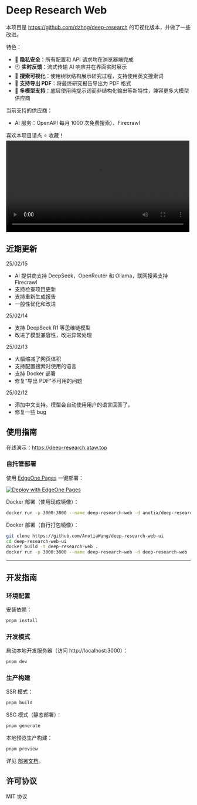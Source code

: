 # Deep Research Web

本项目是 https://github.com/dzhng/deep-research 的可视化版本，并做了一些改进。

特色：

- 🚀 **隐私安全**：所有配置和 API 请求均在浏览器端完成
- 🕙 **实时反馈**：流式传输 AI 响应并在界面实时展示
- 🌳 **搜索可视化**：使用树状结构展示研究过程，支持使用英文搜索词
- 📄 **支持导出 PDF**：将最终研究报告导出为 PDF 格式
- 🤖 **多模型支持**：底层使用纯提示词而非结构化输出等新特性，兼容更多大模型供应商

当前支持的供应商：

- AI 服务：OpenAPI 每月 1000 次免费搜索）、Firecrawl

喜欢本项目请点 ⭐ 收藏！ <video width="500" src="https://github.com/user-attachments/assets/2f5a6f9c-18d1-4d40-9822-2de260d55dab" controls></video>

## 近期更新

25/02/15

- AI 提供商支持 DeepSeek，OpenRouter 和 Ollama，联网搜素支持 Firecrawl
- 支持检查项目更新
- 支持重新生成报告
- 一般性优化和改进

25/02/14

- 支持 DeepSeek R1 等思维链模型
- 改进了模型兼容性，改进异常处理

25/02/13

- 大幅缩减了网页体积
- 支持配置搜索时使用的语言
- 支持 Docker 部署
- 修复“导出 PDF”不可用的问题

25/02/12

- 添加中文支持。模型会自动使用用户的语言回答了。
- 修复一些 bug

## 使用指南

在线演示：<a href="https://deep-research.ataw.top" target="_blank">https://deep-research.ataw.top</a>

### 自托管部署

使用 [EdgeOne Pages](https://edgeone.ai/products/pages) 一键部署：

[![Deploy with EdgeOne Pages](https://cdnstatic.tencentcs.com/edgeone/pages/deploy.svg)](https://edgeone.ai/pages/new?from=github&template=https://github.com/AnotiaWang/deep-research-web-ui&from=github)

Docker 部署（使用现成镜像）：

```bash
docker run -p 3000:3000 --name deep-research-web -d anotia/deep-research-web:latest
```

Docker 部署（自行打包镜像）：

```bash
git clone https://github.com/AnotiaWang/deep-research-web-ui
cd deep-research-web-ui
docker build -t deep-research-web .
docker run -p 3000:3000 --name deep-research-web -d deep-research-web
```

---

## 开发指南

### 环境配置

安装依赖：

```bash
pnpm install
```

### 开发模式

启动本地开发服务器（访问 http://localhost:3000）：

```bash
pnpm dev
```

### 生产构建

SSR 模式：

```bash
pnpm build
```

SSG 模式（静态部署）：

```bash
pnpm generate
```

本地预览生产构建：

```bash
pnpm preview
```

详见 [部署文档](https://nuxt.com/docs/getting-started/deployment)。

## 许可协议

MIT 协议
